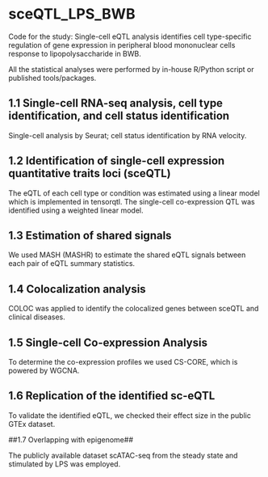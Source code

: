 # sceQTL_LPS_BWB
Code for the study: Single-cell eQTL analysis identifies cell type-specific regulation of gene expression in peripheral blood mononuclear cells response to lipopolysaccharide in BWB.

All the statistical analyses were performed by in-house R/Python script or published tools/packages.

## 1.1 Single-cell RNA-seq analysis, cell type identification, and cell status identification ##

Single-cell analysis by Seurat; cell status identification by RNA velocity.

## 1.2 Identification of single-cell expression quantitative traits loci (sceQTL) ##

The eQTL of each cell type or condition was estimated using a linear model which is implemented in tensorqtl. The single-cell co-expression QTL was identified using a weighted linear model.

## 1.3 Estimation of shared signals ##

We used MASH (MASHR) to estimate the shared eQTL signals between each pair of eQTL summary statistics.

## 1.4 Colocalization analysis ##

COLOC was applied to identify the colocalized genes between sceQTL and clinical diseases. 

## 1.5 Single-cell Co-expression Analysis ##

To determine the co-expression profiles we used CS-CORE, which is powered by WGCNA.

## 1.6 Replication of the identified sc-eQTL ##

To validate the identified eQTL, we checked their effect size in the public GTEx dataset.

##1.7 Overlapping with epigenome##

The publicly available dataset scATAC-seq from the steady state and stimulated by LPS was employed.
